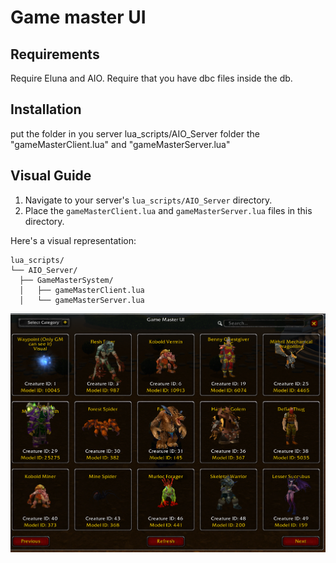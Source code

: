 # Game master UI

## Requirements

Require Eluna and AIO.
Require that you have dbc files inside the db.

## Installation

put the folder in you server lua_scripts/AIO_Server folder the "gameMasterClient.lua" and "gameMasterServer.lua"

## Visual Guide

1. Navigate to your server's `lua_scripts/AIO_Server` directory.
2. Place the `gameMasterClient.lua` and `gameMasterServer.lua` files in this directory.

Here's a visual representation:

```
lua_scripts/
└── AIO_Server/
  ├── GameMasterSystem/
  │   ├── gameMasterClient.lua
  │   └── gameMasterServer.lua
```

![](src/assets/2024-09-25-14-18-30.png)

